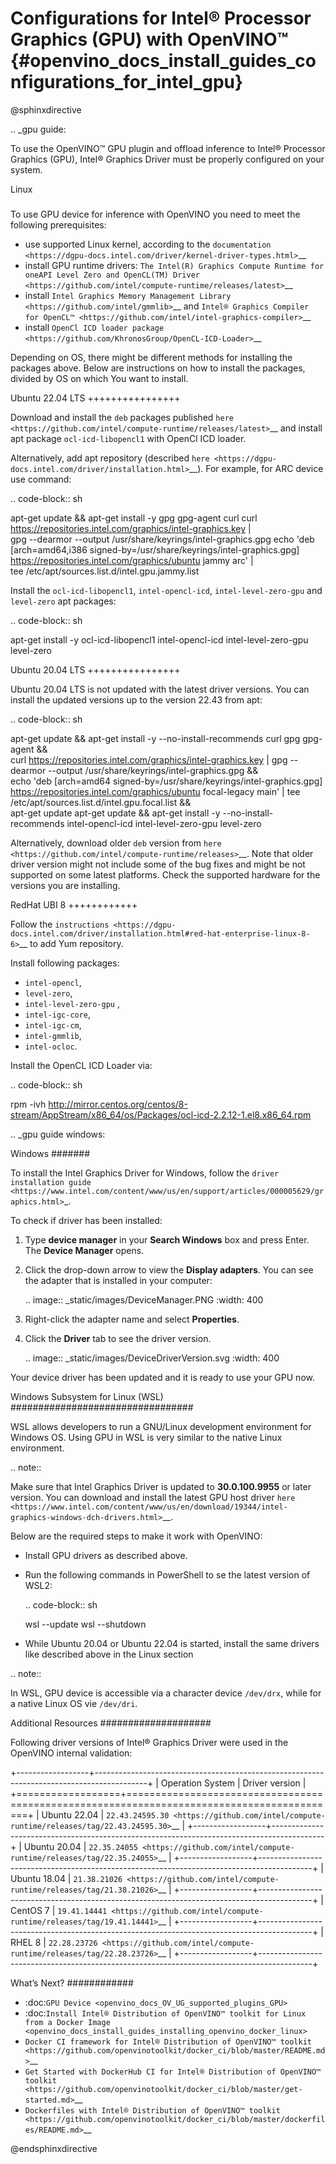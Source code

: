 # Configurations for Intel® Processor Graphics (GPU) with OpenVINO™ {#openvino_docs_install_guides_configurations_for_intel_gpu}

@sphinxdirective

.. _gpu guide:

To use the OpenVINO™ GPU plugin and offload inference to Intel® Processor Graphics (GPU), Intel® Graphics Driver must be properly configured on your system.

Linux
#####

To use GPU device for inference with OpenVINO you need to meet the following prerequisites:

- use supported Linux kernel, according to the `documentation <https://dgpu-docs.intel.com/driver/kernel-driver-types.html>`__
- install GPU runtime drivers: `The Intel(R) Graphics Compute Runtime for oneAPI Level Zero and OpenCL(TM) Driver <https://github.com/intel/compute-runtime/releases/latest>`__
- install `Intel Graphics Memory Management Library <https://github.com/intel/gmmlib>`__ and `Intel® Graphics Compiler for OpenCL™ <https://github.com/intel/intel-graphics-compiler>`__
- install `OpenCl ICD loader package <https://github.com/KhronosGroup/OpenCL-ICD-Loader>`__

Depending on OS, there might be different methods for installing the packages above. Below are instructions on how to install the packages, divided by OS on which You want to install.

Ubuntu 22.04 LTS
++++++++++++++++

Download and install the `deb` packages published `here <https://github.com/intel/compute-runtime/releases/latest>`__ and install apt package `ocl-icd-libopencl1` with OpenCl ICD loader.

Alternatively, add apt repository (described `here <https://dgpu-docs.intel.com/driver/installation.html>`__). For example, for ARC device use command:

.. code-block:: sh
   
   apt-get update && apt-get install -y gpg gpg-agent curl
   curl https://repositories.intel.com/graphics/intel-graphics.key | \
     gpg --dearmor --output /usr/share/keyrings/intel-graphics.gpg
   echo 'deb [arch=amd64,i386 signed-by=/usr/share/keyrings/intel-graphics.gpg] https://repositories.intel.com/graphics/ubuntu jammy arc' | \
     tee  /etc/apt/sources.list.d/intel.gpu.jammy.list


Install the `ocl-icd-libopencl1`, `intel-opencl-icd`, `intel-level-zero-gpu` and `level-zero` apt packages:

.. code-block:: sh

   apt-get install -y ocl-icd-libopencl1 intel-opencl-icd intel-level-zero-gpu level-zero

Ubuntu 20.04 LTS
++++++++++++++++

Ubuntu 20.04 LTS is not updated with the latest driver versions. You can install the updated versions up to the version 22.43 from apt:

.. code-block:: sh
   
   apt-get update && apt-get install -y --no-install-recommends curl gpg gpg-agent && \
   curl https://repositories.intel.com/graphics/intel-graphics.key | gpg --dearmor --output /usr/share/keyrings/intel-graphics.gpg && \
   echo 'deb [arch=amd64 signed-by=/usr/share/keyrings/intel-graphics.gpg] https://repositories.intel.com/graphics/ubuntu focal-legacy main' | tee  /etc/apt/sources.list.d/intel.gpu.focal.list && \
   apt-get update
   apt-get update && apt-get install -y --no-install-recommends intel-opencl-icd intel-level-zero-gpu level-zero

Alternatively, download older `deb` version from `here <https://github.com/intel/compute-runtime/releases>`__. Note that older driver version might not include some of the bug fixes and might be not supported on some latest platforms. Check the supported hardware for the versions you are installing.

RedHat UBI 8
++++++++++++

Follow the `instructions <https://dgpu-docs.intel.com/driver/installation.html#red-hat-enterprise-linux-8-6>`__ to add Yum repository.

Install following packages: 

* `intel-opencl`,
* `level-zero`,
* `intel-level-zero-gpu` ,
* `intel-igc-core`, 
* `intel-igc-cm`, 
* `intel-gmmlib`,
* `intel-ocloc`.

Install the OpenCL ICD Loader via:

.. code-block:: sh

   rpm -ivh http://mirror.centos.org/centos/8-stream/AppStream/x86_64/os/Packages/ocl-icd-2.2.12-1.el8.x86_64.rpm

.. _gpu guide windows:

Windows
#######

To install the Intel Graphics Driver for Windows, follow the `driver installation guide <https://www.intel.com/content/www/us/en/support/articles/000005629/graphics.html>`_.

To check if driver has been installed:

1. Type **device manager** in your **Search Windows** box and press Enter. The **Device Manager** opens.
2. Click the drop-down arrow to view the **Display adapters**. You can see the adapter that is installed in your computer:  

   .. image:: _static/images/DeviceManager.PNG
      :width: 400

3. Right-click the adapter name and select **Properties**.
4. Click the **Driver** tab to see the driver version. 

   .. image:: _static/images/DeviceDriverVersion.svg
      :width: 400

Your device driver has been updated and it is ready to use your GPU now.

Windows Subsystem for Linux (WSL)
#################################

WSL allows developers to run a GNU/Linux development environment for Windows OS. Using GPU in WSL is very similar to the native Linux environment.

.. note::

   Make sure that Intel Graphics Driver is updated to **30.0.100.9955** or later version. You can download and install the latest GPU host driver `here <https://www.intel.com/content/www/us/en/download/19344/intel-graphics-windows-dch-drivers.html>`__.

Below are the required steps to make it work with OpenVINO:

- Install GPU drivers as described above.
- Run the following commands in PowerShell to se the latest version of WSL2:

  .. code-block:: sh

     wsl --update
     wsl --shutdown
  
- While Ubuntu 20.04 or Ubuntu 22.04 is started, install the same drivers like described above in the Linux section

.. note:: 
   
   In WSL, GPU device is accessible via a character device `/dev/drx`, while for a native Linux OS vie `/dev/dri`.

Additional Resources
####################

Following driver versions of Intel® Graphics Driver were used in the OpenVINO internal validation:

+------------------+-------------------------------------------------------------------------------------------+
| Operation System | Driver version                                                                            |
+==================+===========================================================================================+
| Ubuntu 22.04     | `22.43.24595.30 <https://github.com/intel/compute-runtime/releases/tag/22.43.24595.30>`__ |
+------------------+-------------------------------------------------------------------------------------------+
| Ubuntu 20.04     | `22.35.24055 <https://github.com/intel/compute-runtime/releases/tag/22.35.24055>`__       |
+------------------+-------------------------------------------------------------------------------------------+
| Ubuntu 18.04     | `21.38.21026 <https://github.com/intel/compute-runtime/releases/tag/21.38.21026>`__       |
+------------------+-------------------------------------------------------------------------------------------+
| CentOS 7         | `19.41.14441 <https://github.com/intel/compute-runtime/releases/tag/19.41.14441>`__       |
+------------------+-------------------------------------------------------------------------------------------+
| RHEL 8           | `22.28.23726 <https://github.com/intel/compute-runtime/releases/tag/22.28.23726>`__       |
+------------------+-------------------------------------------------------------------------------------------+


What’s Next?
############

* :doc:`GPU Device <openvino_docs_OV_UG_supported_plugins_GPU>`
* :doc:`Install Intel® Distribution of OpenVINO™ toolkit for Linux from a Docker Image <openvino_docs_install_guides_installing_openvino_docker_linux>`
* `Docker CI framework for Intel® Distribution of OpenVINO™ toolkit <https://github.com/openvinotoolkit/docker_ci/blob/master/README.md>`__
* `Get Started with DockerHub CI for Intel® Distribution of OpenVINO™ toolkit <https://github.com/openvinotoolkit/docker_ci/blob/master/get-started.md>`__
* `Dockerfiles with Intel® Distribution of OpenVINO™ toolkit <https://github.com/openvinotoolkit/docker_ci/blob/master/dockerfiles/README.md>`__

@endsphinxdirective


